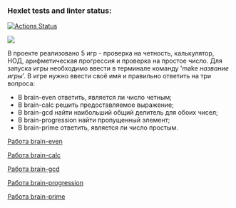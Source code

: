 ### Hexlet tests and linter status:
[![Actions Status](https://github.com/tresh-polka/frontend-project-44/actions/workflows/hexlet-check.yml/badge.svg)](https://github.com/tresh-polka/frontend-project-44/actions)

<a href="https://codeclimate.com/github/tresh-polka/frontend-project-44/maintainability"><img src="https://api.codeclimate.com/v1/badges/b84640aa660925c67527/maintainability" /></a>

В проекте реализовано 5 игр - проверка на четность, калькулятор, НОД, арифметическая прогрессия и проверка на простое число.
Для запуска игры необходимо ввести в терминале команду 'make *название игры*'.
В игре нужно ввести своё имя и правильно ответить на три вопроса:
- В brain-even ответить, является ли число четным;
- В brain-calc решить предоставляемое выражение;
- В brain-gcd найти наибольший общий делитель для обоих чисел;
- В brain-progression найти пропущенный элемент;
- В brain-prime ответить, является ли число простым.

<a href='https://asciinema.org/a/rSw85hExg87xbgMzknnEaHbz8'>Работа brain-even<a>

<a href='https://asciinema.org/a/k8fyYdzz8z979rKRes1C3wnAc'>Работа brain-calc</a>

<a href='https://asciinema.org/a/EHV14sx1CbqLg8AkFahnm7GhU'>Работа brain-gcd</a>

<a href='https://asciinema.org/a/n4lczuVavsMA2dBgMm7KPThFE'>Работа brain-progression</a>

<a href='https://asciinema.org/a/q2r9ub8vANvZb88hJ7TOOQuKH'>Работа brain-prime</a>